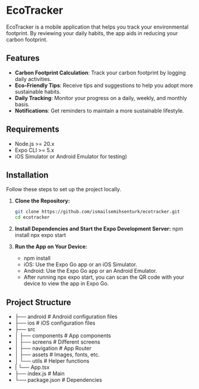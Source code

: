 # EcoTracker

EcoTracker is a mobile application that helps you track your environmental footprint. By reviewing your daily habits, the app aids in reducing your carbon footprint.

## Features

- **Carbon Footprint Calculation**: Track your carbon footprint by logging daily activities.
- **Eco-Friendly Tips**: Receive tips and suggestions to help you adopt more sustainable habits.
- **Daily Tracking**: Monitor your progress on a daily, weekly, and monthly basis.
- **Notifications**: Get reminders to maintain a more sustainable lifestyle.

## Requirements

- Node.js >= 20.x
- Expo CLI >= 5.x
- iOS Simulator or Android Emulator for testing)

## Installation

Follow these steps to set up the project locally.

1. **Clone the Repository:**

   ```bash
   git clone https://github.com/ismailsemihsenturk/ecotracker.git
   cd ecotracker

2. **Install Dependencies and Start the Expo Development Server:**
    npm install
    npx expo start

3. **Run the App on Your Device:**
    * npm install
    * iOS: Use the Expo Go app or an iOS Simulator.
    * Android: Use the Expo Go app or an Android Emulator.
    * After running npx expo start, you can scan the QR code with your device to view the app in Expo Go.


## Project Structure
 
- ├── android             # Android configuration files
- ├── ios                 # iOS configuration files
- ├── src
- │   ├── components      # App components
- │   ├── screens         # Different screens
- │   ├── navigation      # App Router
- │   ├── assets          # Images, fonts, etc.
- │   └── utils           # Helper functions
- |    └── App.tsx  
- ├── index.js              # Main
- └── package.json        # Dependencies


